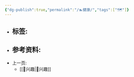```yaml
---
{"dg-publish":true,"permalink":"/🏊健康/","tags":["🗺"]}
---
```



- 标签: 
	- 
- 参考资料:
	-  
- 上一页:
	-  [[🦦兴趣\|🦦兴趣]]